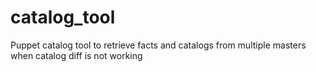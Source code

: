 # catalog_tool
Puppet catalog tool to retrieve facts and catalogs from multiple masters when catalog diff is not working
